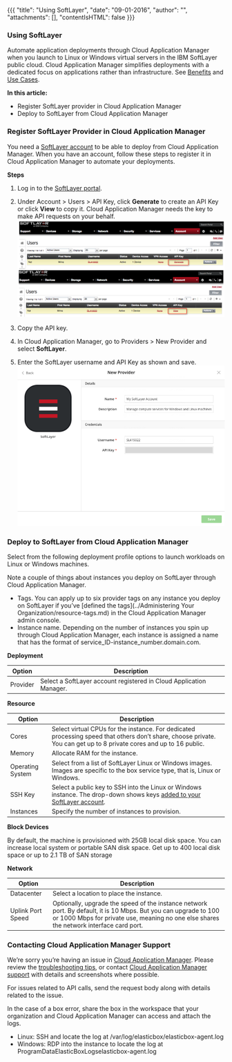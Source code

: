 {{{
"title": "Using SoftLayer",
"date": "09-01-2016",
"author": "",
"attachments": [],
"contentIsHTML": false
}}}

### Using SoftLayer

Automate application deployments through Cloud Application Manager when you launch to Linux or Windows virtual servers in the IBM SoftLayer public cloud. Cloud Application Manager simplifies deployments with a dedicated focus on applications rather than infrastructure. See [Benefits](//www.ctl.io/cloud-application-manager/#Benefits) and [Use Cases](//www.ctl.io/cloud-application-manager/#UseCases).

**In this article:**

* Register SoftLayer provider in Cloud Application Manager
* Deploy to SoftLayer from Cloud Application Manager

### Register SoftLayer Provider in Cloud Application Manager

You need a [SoftLayer account](http://www.softlayer.com/info/free-cloud) to be able to deploy from Cloud Application Manager. When you have an account, follow these steps to register it in Cloud Application Manager to automate your deployments.

**Steps**
1. Log in to the [SoftLayer portal](https://control.softlayer.com/).

2. Under Account > Users > API Key, click **Generate** to create an API Key or click **View** to copy it. Cloud Application Manager needs the key to make API requests on your behalf.
   ![softlayer-getapikey-1.png](../../images/cloud-application-manager/softlayer-getapikey-1.png)

3. Copy the API key.

4. In Cloud Application Manager, go to Providers > New Provider and select **SoftLayer**.

5. Enter the SoftLayer username and API Key as shown and save.
   ![softlayer-entercredentials-2.png](../../images/cloud-application-manager/softlayer-entercredentials-2.png)

### Deploy to SoftLayer from Cloud Application Manager
Select from the following deployment profile options to launch workloads on Linux or Windows machines.

Note a couple of things about instances you deploy on SoftLayer through Cloud Application Manager.
* Tags. You can apply up to six provider tags on any instance you deploy on SoftLayer if you’ve [defined the tags](../Administering Your Organization/resource-tags.md) in the Cloud Application Manager admin console.
* Instance name. Depending on the number of instances you spin up through Cloud Application Manager, each instance is assigned a name that has the format of service_ID-instance_number.domain.com.


**Deployment**

| Option | Description |
|--------|-------------|
| Provider | Select a SoftLayer account registered in Cloud Application Manager. |


**Resource**

| Option | Description |
|--------|-------------|
| Cores | Select virtual CPUs for the instance. For dedicated processing speed that others don’t share, choose private. You can get up to 8 private cores and up to 16 public. |
| Memory | Allocate RAM for the instance. |
| Operating System | Select from a list of SoftLayer Linux or Windows images. Images are specific to the box service type, that is, Linux or Windows. |
| SSH Key |	Select a public key to SSH into the Linux or Windows instance. The drop-down shows keys [added to your SoftLayer account](https://knowledgelayer.softlayer.com/procedure/add-ssh-key). |
| Instances | Specify the number of instances to provision. |


**Block Devices**

By default, the machine is provisioned with 25GB local disk space. You can increase local system or portable SAN disk space. Get up to 400 local disk space or up to 2.1 TB of SAN storage


**Network**

| Option | Description |
|--------|-------------|
| Datacenter | Select a location to place the instance. |
| Uplink Port Speed	| Optionally, upgrade the speed of the instance network port. By default, it is 10 Mbps. But you can upgrade to 100 or 1000 Mbps for private use, meaning no one else shares the network interface card port. |

### Contacting Cloud Application Manager Support

We’re sorry you’re having an issue in [Cloud Application Manager](https://www.ctl.io/cloud-application-manager/). Please review the [troubleshooting tips](../Troubleshooting/troubleshooting-tips.md), or contact [Cloud Application Manager support](mailto:incident@CenturyLink.com) with details and screenshots where possible.

For issues related to API calls, send the request body along with details related to the issue.

In the case of a box error, share the box in the workspace that your organization and Cloud Application Manager can access and attach the logs.
* Linux: SSH and locate the log at /var/log/elasticbox/elasticbox-agent.log
* Windows: RDP into the instance to locate the log at ProgramDataElasticBoxLogselasticbox-agent.log

